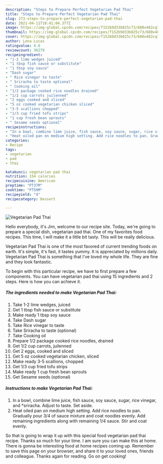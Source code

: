 ```yaml
---
description: "Steps to Prepare Perfect Vegetarian Pad Thai"
title: "Steps to Prepare Perfect Vegetarian Pad Thai"
slug: 273-steps-to-prepare-perfect-vegetarian-pad-thai
date: 2021-04-11T18:41:04.377Z
image: https://img-global.cpcdn.com/recipes/f152b9d33b825c73/680x482cq70/vegetarian-pad-thai-recipe-main-photo.jpg
thumbnail: https://img-global.cpcdn.com/recipes/f152b9d33b825c73/680x482cq70/vegetarian-pad-thai-recipe-main-photo.jpg
cover: https://img-global.cpcdn.com/recipes/f152b9d33b825c73/680x482cq70/vegetarian-pad-thai-recipe-main-photo.jpg
author: Lena Lucas
ratingvalue: 4.6
reviewcount: 36279
recipeingredient:
- "1-2 lime wedges juiced"
- "1 tbsp fish sauce or substitute"
- "1 tbsp soy sauce"
- "Dash sugar"
- " Rice vinegar to taste"
- " Sriracha to taste optional"
- " Cooking oil"
- "1/2 package cooked rice noodles drained"
- "1/2 cup carrots juilenned"
- "2 eggs cooked and sliced"
- "5 oz cooked vegetarian chicken sliced"
- "3-5 scallions chopped"
- "1/3 cup fried tofu strips"
- "1 cup fresh bean sprouts"
- " Sesame seeds optional"
recipeinstructions:
- "In a bowl, combine lime juice, fish sauce, soy sauce, sugar, rice vinegar, and *sriracha. Adjust to taste. Set aside."
- "Heat oiled pan on medium high setting. Add rice noodles to pan. Gradually pour 3/4 of sauce mixture and coat noodles evenly. Add remaining ingredients along with remaining 1/4 sauce. Stir and coat evenly."
categories:
- Recipe
tags:
- vegetarian
- pad
- thai

katakunci: vegetarian pad thai 
nutrition: 154 calories
recipecuisine: American
preptime: "PT37M"
cooktime: "PT59M"
recipeyield: "4"
recipecategory: Dessert

---
```



![Vegetarian Pad Thai](https://img-global.cpcdn.com/recipes/f152b9d33b825c73/680x482cq70/vegetarian-pad-thai-recipe-main-photo.jpg)

Hello everybody, it's Jim, welcome to our recipe site. Today, we're going to prepare a special dish, vegetarian pad thai. One of my favorites food recipes. This time, I will make it a little bit tasty. This will be really delicious.



Vegetarian Pad Thai is one of the most favored of current trending foods on earth. It's simple, it's fast, it tastes yummy. It is appreciated by millions daily. Vegetarian Pad Thai is something that I've loved my whole life. They are fine and they look fantastic.


To begin with this particular recipe, we have to first prepare a few components. You can have vegetarian pad thai using 15 ingredients and 2 steps. Here is how you can achieve it.

<!--inarticleads1-->

##### The ingredients needed to make Vegetarian Pad Thai:

1. Take 1-2 lime wedges, juiced
1. Get 1 tbsp fish sauce or substitute
1. Make ready 1 tbsp soy sauce
1. Take Dash sugar
1. Take  Rice vinegar to taste
1. Take  Sriracha to taste (optional)
1. Take  Cooking oil
1. Prepare 1/2 package cooked rice noodles, drained
1. Get 1/2 cup carrots, juilenned
1. Get 2 eggs, cooked and sliced
1. Get 5 oz cooked vegetarian chicken, sliced
1. Make ready 3-5 scallions, chopped
1. Get 1/3 cup fried tofu strips
1. Make ready 1 cup fresh bean sprouts
1. Get  Sesame seeds (optional)




<!--inarticleads2-->

##### Instructions to make Vegetarian Pad Thai:

1. In a bowl, combine lime juice, fish sauce, soy sauce, sugar, rice vinegar, and *sriracha. Adjust to taste. Set aside.
1. Heat oiled pan on medium high setting. Add rice noodles to pan. Gradually pour 3/4 of sauce mixture and coat noodles evenly. Add remaining ingredients along with remaining 1/4 sauce. Stir and coat evenly.




So that is going to wrap it up with this special food vegetarian pad thai recipe. Thanks so much for your time. I am sure you can make this at home. There is gonna be interesting food at home recipes coming up. Remember to save this page on your browser, and share it to your loved ones, friends and colleague. Thanks again for reading. Go on get cooking!
